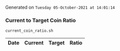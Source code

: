 Generated on `Tuesday 05-October-2021 at 14:01:14`

### Current to Target Coin Ratio
`current_coin_ratio.sh`

Date|Current|Target|Ratio
---|---|---|---
